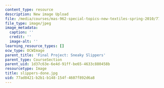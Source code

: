 ```yaml
---
content_type: resource
description: New image Upload
file: /media/courses/mas-962-special-topics-new-textiles-spring-2010/77ad8421b2b1b148154f4607f892d6a8_slippers-done.jpg
file_type: image/jpeg
image_metadata:
  caption: ''
  credit: ''
  image-alt: ''
learning_resource_types: []
ocw_type: OCWImage
parent_title: 'Final Project: Sneaky Slippers'
parent_type: CourseSection
parent_uid: 1d37c63e-6e4d-91ff-be65-4633c880458b
resourcetype: Image
title: slippers-done.jpg
uid: 77ad8421-b2b1-b148-154f-4607f892d6a8
---
```

